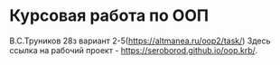 # Курсовая работа по ООП
В.С.Труников 28з вариант 2-5(https://altmanea.ru/oop2/task/)
Здесь ссылка на рабочий проект - https://seroborod.github.io/oop.krb/.
